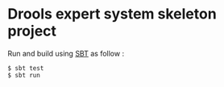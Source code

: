 # Drools expert system skeleton project

Run and build using [SBT](https://www.scala-sbt.org/) as follow :
```
$ sbt test
$ sbt run
```
